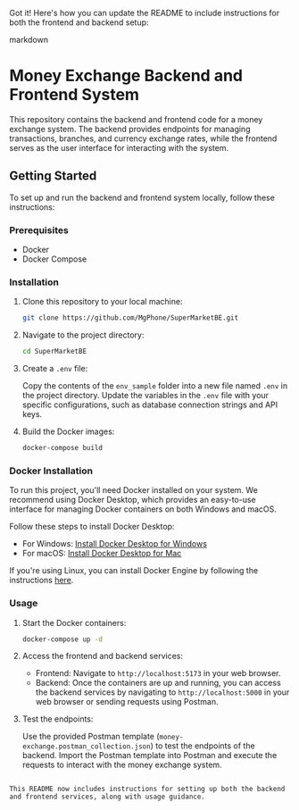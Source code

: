 Got it! Here's how you can update the README to include instructions for both the frontend and backend setup:

markdown
# Money Exchange Backend and Frontend System

This repository contains the backend and frontend code for a money exchange system. The backend provides endpoints for managing transactions, branches, and currency exchange rates, while the frontend serves as the user interface for interacting with the system.

## Getting Started

To set up and run the backend and frontend system locally, follow these instructions:

### Prerequisites

- Docker
- Docker Compose

### Installation

1. Clone this repository to your local machine:

   ```bash
   git clone https://github.com/MgPhone/SuperMarketBE.git
   ```

2. Navigate to the project directory:

   ```bash
   cd SuperMarketBE
   ```

3. Create a `.env` file:

   Copy the contents of the `env_sample` folder into a new file named `.env` in the project directory. Update the variables in the `.env` file with your specific configurations, such as database connection strings and API keys.

4. Build the Docker images:

   ```bash
   docker-compose build
   ```

### Docker Installation

To run this project, you'll need Docker installed on your system. We recommend using Docker Desktop, which provides an easy-to-use interface for managing Docker containers on both Windows and macOS.

Follow these steps to install Docker Desktop:

- For Windows: [Install Docker Desktop for Windows](https://docs.docker.com/desktop/install/windows-install/)
- For macOS: [Install Docker Desktop for Mac](https://docs.docker.com/desktop/install/mac-install/)

If you're using Linux, you can install Docker Engine by following the instructions [here](https://docs.docker.com/engine/install/).

### Usage

1. Start the Docker containers:

   ```bash
   docker-compose up -d
   ```

2. Access the frontend and backend services:

   - Frontend: Navigate to `http://localhost:5173` in your web browser.
   - Backend: Once the containers are up and running, you can access the backend services by navigating to `http://localhost:5000` in your web browser or sending requests using Postman.

3. Test the endpoints:

   Use the provided Postman template (`money-exchange.postman_collection.json`) to test the endpoints of the backend. Import the Postman template into Postman and execute the requests to interact with the money exchange system.
```

This README now includes instructions for setting up both the backend and frontend services, along with usage guidance.

